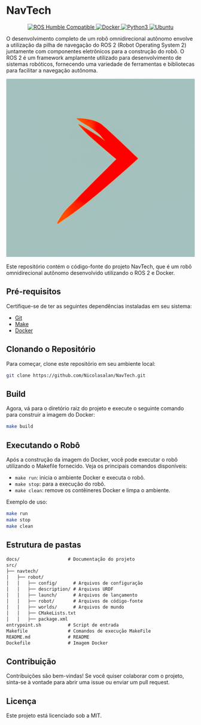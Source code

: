 # **NavTech**

<p align="center">
  <a href="http://wiki.ros.org/humble">
    <img src="https://img.shields.io/badge/ROS-Humble-red" alt="ROS Humble Compatible">
  </a>
  <a href="https://docs.docker.com/">
    <img src="https://img.shields.io/badge/Docker-v20.10.21-blue" alt="Docker">
  </a>
  <a href="https://www.python.org/">
    <img src="https://img.shields.io/badge/Python-v3.8.10-brightgreen" alt="Python3">
  </a>
  <a href="https://releases.ubuntu.com/">
    <img src="https://img.shields.io/badge/Ubuntu-v20.04-9cf" alt="Ubuntu">
  </a>
</p>

O desenvolvimento completo de um robô omnidirecional autônomo envolve a utilização da pilha de navegação do ROS 2 (Robot Operating System 2) juntamente com componentes eletrônicos para a construção do robô. O ROS 2 é um framework amplamente utilizado para desenvolvimento de sistemas robóticos, fornecendo uma variedade de ferramentas e bibliotecas para facilitar a navegação autônoma.

<p align="center">
  <img src="docs/public/image.png" alt="NavTech">
</p>

Este repositório contém o código-fonte do projeto NavTech, que é um robô omnidirecional autônomo desenvolvido utilizando o ROS 2 e Docker.

## Pré-requisitos

Certifique-se de ter as seguintes dependências instaladas em seu sistema:

* [Git](https://git-scm.com/download/)
* [Make](https://www.gnu.org/software/make/#download)
* [Docker](https://docs.docker.com/get-docker/)

## Clonando o Repositório

Para começar, clone este repositório em seu ambiente local:
```bash
git clone https://github.com/Nicolasalan/NavTech.git
``` 

## Build
Agora, vá para o diretório raiz do projeto e execute o seguinte comando para construir a imagem do Docker:

```bash
make build
```

## Executando o Robô

Após a construção da imagem do Docker, você pode executar o robô utilizando o Makefile fornecido. Veja os principais comandos disponíveis:

- `make run`: inicia o ambiente Docker e executa o robô.
- `make stop`: para a execução do robô.
- `make clean`: remove os contêineres Docker e limpa o ambiente.

Exemplo de uso:
```bash
make run
make stop
make clean
```

## Estrutura de pastas

```
docs/                  # Documentação do projeto
src/
├── navtech/
│   ├── robot/
│   │   ├── config/      # Arquivos de configuração
│   │   ├── description/ # Arquivos URDF
│   │   ├── launch/      # Arquivos de lançamento
│   │   ├── robot/       # Arquivos de código-fonte
│   │   ├── worlds/      # Arquivos de mundo
│   │   ├── CMakeLists.txt
│   │   ├── package.xml
entrypoint.sh          # Script de entrada
Makefile               # Comandos de execução MakeFile
README.md              # README
Dockefile              # Imagem Docker
```

## Contribuição

Contribuições são bem-vindas! Se você quiser colaborar com o projeto, sinta-se à vontade para abrir uma issue ou enviar um pull request.

## Licença

Este projeto está licenciado sob a MIT.